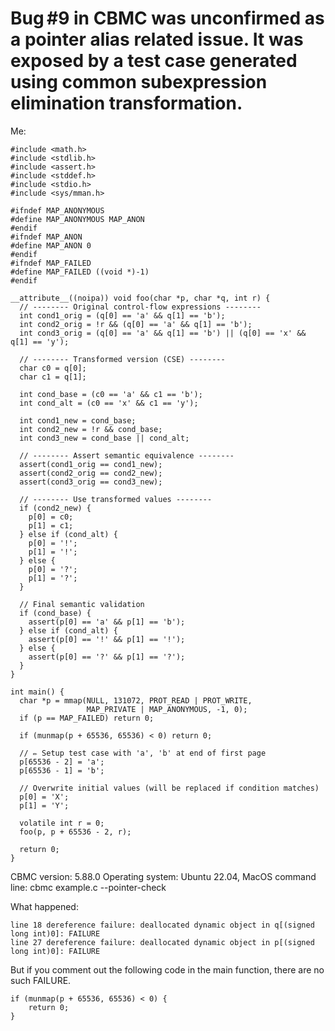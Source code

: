 # Bug #9 in CBMC was unconfirmed as a pointer alias related issue. It was exposed by a test case generated using common subexpression elimination transformation.

Me:

```
#include <math.h>
#include <stdlib.h>
#include <assert.h>
#include <stddef.h>
#include <stdio.h>
#include <sys/mman.h>

#ifndef MAP_ANONYMOUS
#define MAP_ANONYMOUS MAP_ANON
#endif
#ifndef MAP_ANON
#define MAP_ANON 0
#endif
#ifndef MAP_FAILED
#define MAP_FAILED ((void *)-1)
#endif

__attribute__((noipa)) void foo(char *p, char *q, int r) {
  // -------- Original control-flow expressions --------
  int cond1_orig = (q[0] == 'a' && q[1] == 'b');
  int cond2_orig = !r && (q[0] == 'a' && q[1] == 'b');
  int cond3_orig = (q[0] == 'a' && q[1] == 'b') || (q[0] == 'x' && q[1] == 'y');

  // -------- Transformed version (CSE) --------
  char c0 = q[0];
  char c1 = q[1];

  int cond_base = (c0 == 'a' && c1 == 'b');
  int cond_alt = (c0 == 'x' && c1 == 'y');

  int cond1_new = cond_base;
  int cond2_new = !r && cond_base;
  int cond3_new = cond_base || cond_alt;

  // -------- Assert semantic equivalence --------
  assert(cond1_orig == cond1_new);
  assert(cond2_orig == cond2_new);
  assert(cond3_orig == cond3_new);

  // -------- Use transformed values --------
  if (cond2_new) {
    p[0] = c0;
    p[1] = c1;
  } else if (cond_alt) {
    p[0] = '!';
    p[1] = '!';
  } else {
    p[0] = '?';
    p[1] = '?';
  }

  // Final semantic validation
  if (cond_base) {
    assert(p[0] == 'a' && p[1] == 'b');
  } else if (cond_alt) {
    assert(p[0] == '!' && p[1] == '!');
  } else {
    assert(p[0] == '?' && p[1] == '?');
  }
}

int main() {
  char *p = mmap(NULL, 131072, PROT_READ | PROT_WRITE,
                 MAP_PRIVATE | MAP_ANONYMOUS, -1, 0);
  if (p == MAP_FAILED) return 0;

  if (munmap(p + 65536, 65536) < 0) return 0;

  // ✏️ Setup test case with 'a', 'b' at end of first page
  p[65536 - 2] = 'a';
  p[65536 - 1] = 'b';

  // Overwrite initial values (will be replaced if condition matches)
  p[0] = 'X';
  p[1] = 'Y';

  volatile int r = 0;
  foo(p, p + 65536 - 2, r);

  return 0;
}
```

CBMC version: 5.88.0
Operating system: Ubuntu 22.04, MacOS
command line: cbmc example.c --pointer-check

What happened:
```
line 18 dereference failure: deallocated dynamic object in q[(signed long int)0]: FAILURE
line 27 dereference failure: deallocated dynamic object in p[(signed long int)0]: FAILURE
```
But if you comment out the following code in the main function, there are no such FAILURE.
```
if (munmap(p + 65536, 65536) < 0) {
    return 0;
}
```
